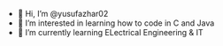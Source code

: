 - 👋 Hi, I’m @yusufazhar02
- 👀 I’m interested in learning how to code in C and Java
- 🌱 I’m currently learning ELectrical Engineering & IT

<!---
yusufazhar02/yusufazhar02 is a ✨ special ✨ repository because its `README.md` (this file) appears on your GitHub profile.
You can click the Preview link to take a look at your changes.
--->
